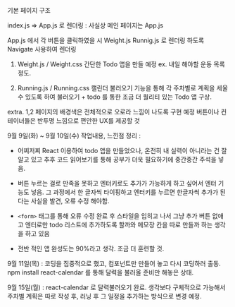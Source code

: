 기본 페이지 구조 

index.js => App.js 로 렌더링 : 사실상 메인 페이지는 App.js 

App.js 에서 각 버튼을 클릭하였을 시 Weight.js Runnig.js 로 렌더링 하도록 Navigate 사용하여 렌더링

1. Weight.js / Weight.css 
간단한 Todo 앱을 만들 예정 ex. 내일 해야할 운동 목록 정도.



2. Running.js / Running.css 
캘린더 불러오기 기능을 통해 각 주차별로 계획을 세울 수 있도록 하여 
불러오기 + todo 를 통한 조금 더 퀄리티 있는 Todo 앱 구상. 

extra. 
1,2 페이지의 배경색은 전체적으로 오로라 느낌이 나도록 구현 예정
버튼이나 컨테이너들은 반투명 느낌으로 편안한 UX를 제공할 것



9월 9일(화) ~ 9월 10일(수) 작업내용, 느낀점 정리 :

+ 어찌저찌 React 이용하여 todo 앱을 만들었으나, 온전히 내 실력이 아니라는 건 잘 알고 있고 추후 코드 읽어보기를 통해 공부가 더욱 필요하기에 중간중간 주석을 넣음.
+ 버튼 누르는 걸로 만족을 못하고 엔터키로도 추가가 가능하게 하고 싶어서 엔터 기능도 넣음. 그 과정에서 한 글자씩 타이핑하고 엔터키를 누르면 한글자씩 추가가 된다는 사실을 발견, 오류 수정 해야함. 
+ `<form>` 태그를 통해 오류 수정 완료 후 스타일을 입히고 나서 그냥 추가 버튼 없애고 엔터로만 todo 리스트에 추가하도록 할까와 메모장 칸을 따로 만들까 하는 생각을 하고 있음

+ 전반 적인 앱 완성도는 90%라고 생각. 조금 더 훈련할 것.

9월 11일(목) : 코딩을 집중적으로 했고, 컴포넌트만 만들어 놓고 다시 코딩하러 출동. npm install react-calendar 를 통해 달력을 불러올 준비만 해놓은 상태.

9월 15일(월) : react-calendar 로 달력불러오기 완료. 생각보다 구체적으로 가능해서 주차별 계획은 따로 작성 후, 러닝 후 그 일정을 추가하는 방식으로 변경 예정. 